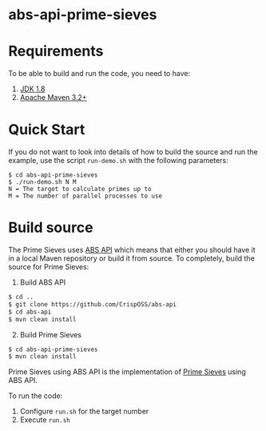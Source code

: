 # abs-api-prime-sieves

# Requirements

To be able to build and run the code, you need to have:

1. [JDK 1.8][2]
2. [Apache Maven 3.2+][3]

# Quick Start

If you do not want to look into details of how to build the source and run the example, 
use the script `run-demo.sh` with the following parameters:

```
$ cd abs-api-prime-sieves
$ ./run-demo.sh N M
N = The target to calculate primes up to
M = The number of parallel processes to use
```

# Build source

The Prime Sieves uses [ABS API][4] which means that either you should have it in a local Maven repository 
or build it from source.
To completely, build the source for Prime Sieves:

1. Build ABS API

```bash
$ cd ..
$ git clone https://github.com/CrispOSS/abs-api
$ cd abs-api
$ mvn clean install
```

2. Build Prime Sieves

```bash
$ cd abs-api-prime-sieves
$ mvn clean install
```

Prime Sieves using ABS API is the implementation of [Prime Sieves][1] using ABS API.

To run the code:

1. Configure `run.sh` for the target number 
2. Execute `run.sh`

[1]: http://en.wikipedia.org/wiki/Sieve_of_Eratosthenes
[2]: http://www.oracle.com/technetwork/java/javase/downloads/jdk8-downloads-2133151.html
[3]: http://maven.apache.org/download.cgi
[4]: https://github.com/CrispOSS/abs-api
